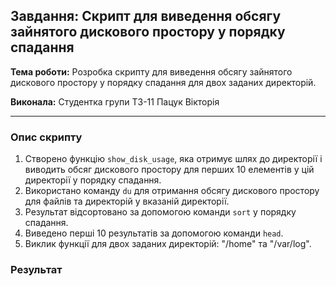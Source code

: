 ## Завдання: Скрипт для виведення обсягу зайнятого дискового простору у порядку спадання

**Тема роботи:** Розробка скрипту для виведення обсягу зайнятого дискового простору у порядку спадання для двох заданих директорій.

**Виконала:** 
Студентка групи ТЗ-11 Пацук Вікторія

---

### Опис скрипту

1. Створено функцію `show_disk_usage`, яка отримує шлях до директорії і виводить обсяг дискового простору для перших 10 елементів у цій директорії у порядку спадання.
2. Використано команду `du` для отримання обсягу дискового простору для файлів та директорій у вказаній директорії.
3. Результат відсортовано за допомогою команди `sort` у порядку спадання.
4. Виведено перші 10 результатів за допомогою команди `head`.
5. Виклик функції для двох заданих директорій: "/home" та "/var/log".


### Результат

